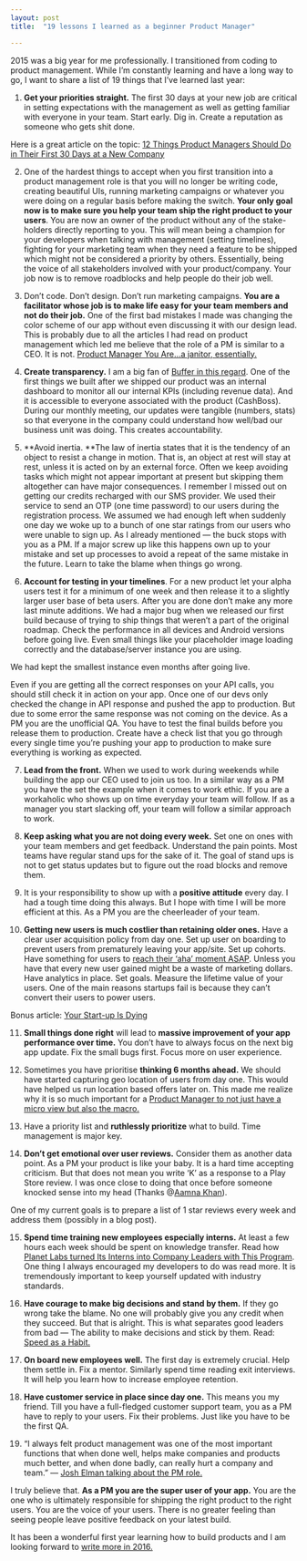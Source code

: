 ```yaml
---
layout: post
title:  "19 lessons I learned as a beginner Product Manager"

---
```



2015 was a big year for me professionally. I transitioned from coding to product management. While I’m constantly learning and have a long way to go, I want to share a list of 19 things that I’ve learned last year:

1) **Get your priorities straight.** The first 30 days at your new job are critical in setting expectations with the management as well as getting familiar with everyone in your team. Start early. Dig in. Create a reputation as someone who gets shit done.

Here is a great article on the topic: [12 Things Product Managers Should Do in Their First 30 Days at a New Company](https://library.gv.com/12-things-product-managers-should-do-in-their-first-30-days-at-a-new-company-326f1a4ae53b#.eusht72gj)

2) One of the hardest things to accept when you first transition into a product management role is that you will no longer be writing code, creating beautiful UIs, running marketing campaigns or whatever you were doing on a regular basis before making the switch. **Your only goal now is to make sure you help your team ship the right product to your users**. You are now an owner of the product without any of the stake- holders directly reporting to you. This will mean being a champion for your developers when talking with management (setting timelines), fighting for your marketing team when they need a feature to be shipped which might not be considered a priority by others. Essentially, being the voice of all stakeholders involved with your product/company. Your job now is to remove roadblocks and help people do their job well.

3) Don’t code. Don’t design. Don’t run marketing campaigns. **You are a facilitator whose job is to make life easy for your team members and not do their job.** One of the first bad mistakes I made was changing the color scheme of our app without even discussing it with our design lead. This is probably due to all the articles I had read on product management which led me believe that the role of a PM is similar to a CEO. It is not. [Product Manager You Are…a janitor, essentially.](https://medium.com/@matbalez/product-manager-you-are-664d83ee702e#.65t0wa9qk)

4) **Create transparency.** I am a big fan of [Buffer in this regard](https://zapier.com/blog/buffer-transparency/). One of the first things we built after we shipped our product was an internal dashboard to monitor all our internal KPIs (including revenue data). And it is accessible to everyone associated with the product (CashBoss). During our monthly meeting, our updates were tangible (numbers, stats) so that everyone in the company could understand how well/bad our business unit was doing. This creates accountability.

5) **Avoid inertia. **The law of inertia states that it is the tendency of an object to resist a change in motion. That is, an object at rest will stay at rest, unless it is acted on by an external force. Often we keep avoiding tasks which might not appear important at present but skipping them altogether can have major consequences. I remember I missed out on getting our credits recharged with our SMS provider. We used their service to send an OTP (one time password) to our users during the registration process. We assumed we had enough left when suddenly one day we woke up to a bunch of one star ratings from our users who were unable to sign up. As I already mentioned — the buck stops with you as a PM. If a major screw up like this happens own up to your mistake and set up processes to avoid a repeat of the same mistake in the future. Learn to take the blame when things go wrong.

6) **Account for testing in your timelines**. For a new product let your alpha users test it for a minimum of one week and then release it to a slightly larger user base of beta users. After you are done don’t make any more last minute additions. We had a major bug when we released our first build because of trying to ship things that weren’t a part of the original roadmap. Check the performance in all devices and Android versions before going live. Even small things like your placeholder image loading correctly and the database/server instance you are using.

We had kept the smallest instance even months after going live.

Even if you are getting all the correct responses on your API calls, you should still check it in action on your app. Once one of our devs only checked the change in API response and pushed the app to production. But due to some error the same response was not coming on the device. As a PM you are the unofficial QA. You have to test the final builds before you release them to production. Create have a check list that you go through every single time you’re pushing your app to production to make sure everything is working as expected.

7) **Lead from the front.** When we used to work during weekends while building the app our CEO used to join us too. In a similar way as a PM you have the set the example when it comes to work ethic. If you are a workaholic who shows up on time everyday your team will follow. If as a manager you start slacking off, your team will follow a similar approach to work.

8) **Keep asking what you are not doing every week.** Set one on ones with your team members and get feedback. Understand the pain points. Most teams have regular stand ups for the sake of it. The goal of stand ups is not to get status updates but to figure out the road blocks and remove them.

9) It is your responsibility to show up with a **positive attitude** every day. I had a tough time doing this always. But I hope with time I will be more efficient at this. As a PM you are the cheerleader of your team.

10) **Getting new users is much costlier than retaining older ones.** Have a clear user acquisition policy from day one. Set up user on boarding to prevent users from prematurely leaving your app/site. Set up cohorts. Have something for users to [reach their ‘aha’ moment ASAP](https://blog.modeanalytics.com/facebook-aha-moment-simpler-than-you-think/). Unless you have that every new user gained might be a waste of marketing dollars. Have analytics in place. Set goals. Measure the lifetime value of your users. One of the main reasons startups fail is because they can’t convert their users to power users.

Bonus article: [Your Start-up Is Dying](http://www.foundingfuel.com/article/your-startup-is-dying/)

11) **Small things done right** will lead to **massive improvement of your app performance over time.** You don’t have to always focus on the next big app update. Fix the small bugs first. Focus more on user experience.

12) Sometimes you have prioritise **thinking 6 months ahead.** We should have started capturing geo location of users from day one. This would have helped us run location based offers later on. This made me realize why it is so much important for a [Product Manager to not just have a micro view but also the macro.](https://medium.com/the-year-of-the-looking-glass/the-two-ways-of-building-ddc1587cb3f6#.i7pi7q5k0)

13) Have a priority list and **ruthlessly prioritize** what to build. Time management is major key.

14) **Don’t get emotional over user reviews.** Consider them as another data point. As a PM your product is like your baby. It is a hard time accepting criticism. But that does not mean you write ‘K’ as a response to a Play Store review. I was once close to doing that once before someone knocked sense into my head (Thanks @[Aamna Khan](https://www.linkedin.com/in/aamna92)).

One of my current goals is to prepare a list of 1 star reviews every week and address them (possibly in a blog post).

15) **Spend time training new employees especially interns.** At least a few hours each week should be spent on knowledge transfer. Read how [Planet Labs turned Its Interns into Company Leaders with This Program](http://firstround.com/review/planet-labs-turned-its-interns-into-company-leaders-with-this-program/). One thing I always encouraged my developers to do was read more. It is tremendously important to keep yourself updated with industry standards.

16) **Have courage to make big decisions and stand by them.** If they go wrong take the blame. No one will probably give you any credit when they succeed. But that is alright. This is what separates good leaders from bad — The ability to make decisions and stick by them. Read: [Speed as a Habit.](http://firstround.com/review/speed-as-a-habit/)

17) **On board new employees well.** The first day is extremely crucial. Help them settle in. Fix a mentor. Similarly spend time reading exit interviews. It will help you learn how to increase employee retention.

18) **Have customer service in place since day one.** This means you my friend. Till you have a full-fledged customer support team, you as a PM have to reply to your users. Fix their problems. Just like you have to be the first QA.

19) “I always felt product management was one of the most important functions that when done well, helps make companies and products much better, and when done badly, can really hurt a company and team.” — [Josh Elman talking about the PM role.](https://medium.com/greylock-perspectives/let-s-talk-about-product-management-d7bc5606e0c4#.5vjhqqjtl)

I truly believe that. **As a PM you are the super user of your app.** You are the one who is ultimately responsible for shipping the right product to the right users. You are the voice of your users. There is no greater feeling than seeing people leave positive feedback on your latest build.

It has been a wonderful first year learning how to build products and I am looking forward to [write more in 2016.](https://medium.com/the-year-of-the-looking-glass/write-in-2016-938f569b535e#.sntzhtsv0)
